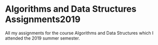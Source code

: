 # Algorithms and Data Structures Assignments2019
All my assignments for the course Algorithms and Data Structures which I attended the 2019 summer semester.
